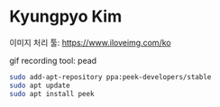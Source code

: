 # Kyungpyo Kim

이미지 처리 툴: https://www.iloveimg.com/ko

gif recording tool: pead
```bash
sudo add-apt-repository ppa:peek-developers/stable
sudo apt update
sudo apt install peek
```